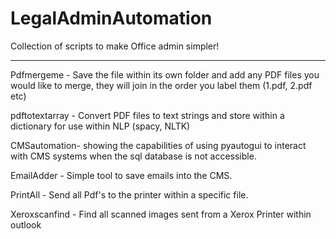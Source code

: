 # LegalAdminAutomation
Collection of scripts to make Office admin simpler!

_______________________________________________________

Pdfmergeme - Save the file within its own folder and add any PDF files you would like to merge, they will join in the order you label them (1.pdf, 2.pdf etc)

pdftotextarray - Convert PDF files to text strings and store within a dictionary for use within NLP (spacy, NLTK)

CMSautomation- showing the capabilities of using pyautogui to interact with CMS systems when the sql database is not accessible.

EmailAdder - Simple tool to save emails into the CMS.

PrintAll - Send all Pdf's to the printer within a specific file.

Xeroxscanfind - Find all scanned images sent from a Xerox Printer within outlook 
